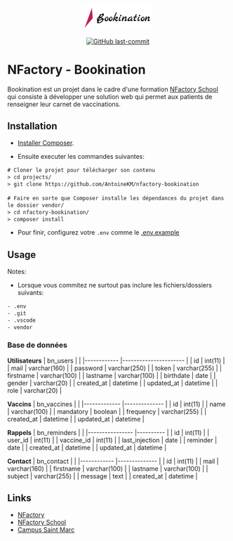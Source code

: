 <div align="center">
  <br>
	<a href="https://nfactory.school"><img src="assets/img/logo/logo-black-bg-none.png" width="160"></a>
  <br>
  <p>
    <a href="/../../"><img src="https://img.shields.io/github/last-commit/AntoineKM/nfactory-bookination" alt="GitHub last-commit" /></a>
  </p>
</div>

# NFactory - Bookination 
Bookination est un projet dans le cadre d'une formation [NFactory School](https://nfactory.school) qui consiste à développer une solution web qui permet aux patients de renseigner leur carnet de vaccinations.

## Installation
* [Installer Composer](https://getcomposer.org/download).

* Ensuite executer les commandes suivantes:
```
# Cloner le projet pour télécharger son contenu
> cd projects/
> git clone https://github.com/AntoineKM/nfactory-bookination

# Faire en sorte que Composer installe les dépendances du projet dans le dossier vendor/
> cd nfactory-bookination/
> composer install
```

* Pour finir, configurez votre ``.env`` comme le [.env.example](.env.example)

## Usage
Notes:

* Lorsque vous commitez ne surtout pas inclure les fichiers/dossiers suivants:
```
- .env
- .git
- .vscode
- vendor
```

### Base de données

**Utilisateurs**
| bn_users   	|                      	|
|------------	|----------------------	|
| id         	| int(11)              	|
| mail       	| varchar(160)         	|
| password   	| varchar(250)         	|
| token      	| varchar(255)         	|
| firstname  	| varchar(100)         	|
| lastname   	| varchar(100)         	|
| birthdate  	| date                 	|
| gender     	| varchar(20)         	|
| created_at 	| datetime             	|
| updated_at 	| datetime             	|
| role       	| varchar(20)         	|

**Vaccins**
| bn_vaccines 	|              	|
|-------------	|--------------	|
| id          	| int(11)      	|
| name        	| varchar(100) 	|
| mandatory   	| boolean      	|
| frequency   	| varchar(255) 	|
| created_at  	| datetime     	|
| updated_at  	| datetime     	|

**Rappels**
| bn_reminders   	|          	|
|----------------	|----------	|
| id             	| int(11)  	|
| user_id        	| int(11)  	|
| vaccine_id     	| int(11)  	|
| last_injection 	| date     	|
| reminder       	| date     	|
| created_at     	| datetime 	|
| updated_at     	| datetime 	|

**Contact**
| bn_contact 	|              	|
|------------	|--------------	|
| id         	| int(11)      	|
| mail       	| varchar(160)  |
| firstname  	| varchar(100) 	|
| lastname   	| varchar(100) 	|
| subject    	| varchar(255) 	|
| message    	| text         	|
| created_at 	| datetime     	|

## Links
* [NFactory](https://nfactory.io)
* [NFactory School](https://nfactory.school)
* [Campus Saint Marc](https://campus-saint-marc.com)